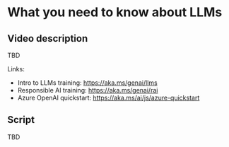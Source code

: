 # What you need to know about LLMs

## Video description

TBD

Links:
- Intro to LLMs training: https://aka.ms/genai/llms
- Responsible AI training: https://aka.ms/genai/rai
- Azure OpenAI quickstart: https://aka.ms/ai/js/azure-quickstart

## Script

TBD
